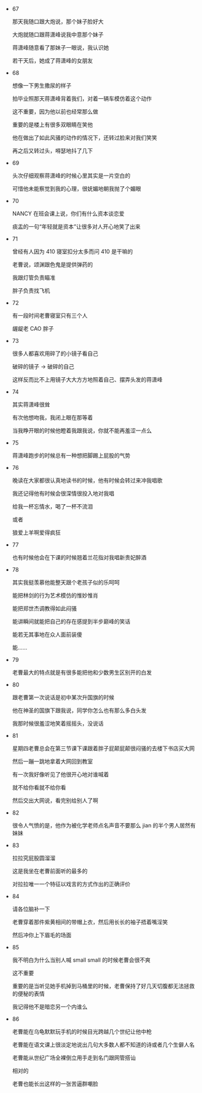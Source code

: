 <ul>
<li><p>67</p>
<p>那天我随口跟大炮说，那个妹子脸好大</p>
<p>大炮就随口跟蒋潇峰说我中意那个妹子</p>
<p>蒋潇峰随意看了那妹子一眼说，我认识她</p>
<p>若干天后，她成了蒋潇峰的女朋友</p>
</li>
<li><p>68</p>
<p>想像一下男生撒尿的样子</p>
<p>拍毕业照那天蒋潇峰背着我们，对着一辆车模仿着这个动作</p>
<p>这不重要，因为他以前也经常那么做</p>
<p>重要的是楼上有很多双眼睛在笑他</p>
<p>他在做出了如此风骚的动作的情况下，还转过脸来对我们笑笑</p>
<p>再之后又转过头，嘚瑟地抖了几下</p>
</li>
<li><p>69</p>
<p>头次仔细观察蒋潇峰的时候心里其实是一片空白的</p>
<p>可惜他未能察觉到我的心理，很妩媚地朝我抛了个媚眼</p>
</li>
<li><p>70</p>
<p>NANCY 在班会课上说，你们有什么资本谈恋爱</p>
<p>痰盂的一句“年轻就是资本”让很多对人开心地笑了出来</p>
</li>
<li><p>71</p>
<p>曾经有人因为 410 寝室扣分太多而问 410 是干嘛的</p>
<p>老曹说，颂渊跟色鬼是提供弹药的</p>
<p>我跟灯管负责瞄准</p>
<p>胖子负责找飞机</p>
</li>
<li><p>72</p>
<p>有一段时间老曹寝室只有三个人</p>
<p>龌龊老 CAO 胖子</p>
</li>
<li><p>73</p>
<p>很多人都喜欢用碎了的小镜子看自己</p>
<p>破碎的镜子 → 破碎的自己</p>
<p>这样反而比不上用镜子大大方方地照着自己、摆弄头发的蒋潇峰</p>
</li>
<li><p>74</p>
<p>其实蒋潇峰很耸</p>
<p>有次他想吻我，我闭上眼在那等着</p>
<p>当我睁开眼的时候他瞪着我跟我说，你就不能再羞涩一点么</p>
</li>
<li><p>75</p>
<p>蒋潇峰跑步的时候总有一种想把脚踢上屁股的气势</p>
</li>
<li><p>76</p>
<p>晚读在大家都很认真地读书的时候，他有时候会转过来冲我唱歌</p>
<p>我还记得他有时候会很深情很投入地对我唱</p>
<p>给我一杯忘情水，喝了一杯不流泪</p>
<p>或者</p>
<p>狼爱上羊啊爱得疯狂</p>
</li>
<li><p>77</p>
<p>也有时候他会在下课的时候翘着兰花指对我唱新贵妃醉酒</p>
</li>
<li><p>78</p>
<p>其实我挺羡慕他能整天跟个老孩子似的乐呵呵</p>
<p>能把林剑的行为艺术模仿的惟妙惟肖</p>
<p>能把郑世杰调教得如此闷骚</p>
<p>能讲瞬间就能把自己的存在感提到半步巅峰的笑话</p>
<p>能若无其事地在众人面前装傻</p>
<p>能……</p>
</li>
<li><p>79</p>
<p>老曹最大的特点就是有很多能把他和少数男生区别开的白发</p>
</li>
<li><p>80</p>
<p>跟老曹第一次说话是初中某次升国旗的时候</p>
<p>他在神圣的国旗下跟我说，同学你怎么也有那么多白头发</p>
<p>我那时候很羞涩地笑着摇摇头，没说话</p>
</li>
<li><p>81</p>
<p>星期四老曹总会在第三节课下课跟着胖子屁颠屁颠很闷骚的去楼下书店买大网</p>
<p>然后一蹦一跳地拿着大网回到教室</p>
<p>有一次我好像听见了他很开心地对谁喊着</p>
<p>就不给你看就不给你看</p>
<p>然后交出大网说，看完别给别人了啊</p>
</li>
<li><p>82</p>
<p>很令人气愤的是，他作为被化学老师点名声音不要那么 jian 的半个男人居然有妹妹</p>
</li>
<li><p>83</p>
<p>拉拉究屁股圆溜溜</p>
<p>这是我坐在老曹前面听的最多的</p>
<p>对拉拉唯一一个特征以戏言的方式作出的正确评价</p>
</li>
<li><p>84</p>
<p>请各位脑补一下</p>
<p>老曹穿着那件紫黄相间的带帽上衣，然后用长长的袖子捂着嘴淫笑</p>
<p>然后冲你上下眉毛的场面</p>
</li>
<li><p>85</p>
<p>我不明白为什么当别人喊 small small 的时候老曹会很不爽</p>
<p>这不重要</p>
<p>重要的是当听见她手机掉到马桶里的时候，老曹保持了好几天切腹都无法拯救的便秘的表情</p>
<p>我记得他不是暗恋另一个内谁么</p>
</li>
<li><p>86</p>
<p>老曹能在乌龟默默玩手机的时候目光跨越几个世纪让他中枪</p>
<p>老曹能在语文课上很淡定地说出几句大多数人都不知道的诗或者几个生僻人名</p>
<p>老曹能从世纪广场全裸倒立用手走到名门跟网管搭讪</p>
<p>相对的</p>
<p>老曹也能长出这样的一张苦逼群嘲脸</p>
</li>
</ul>

